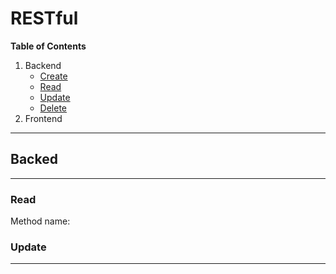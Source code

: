 # RESTful

**Table of Contents**

1. Backend
   * [Create]()
   * [Read](#read)
    * [Update](#update)
    * [Delete]()
2. Frontend


---

## Backed

---

### Read
Method name: 


### Update

---
